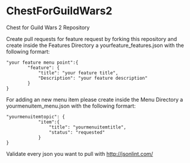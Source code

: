 # ChestForGuildWars2
Chest for Guild Wars 2 Repository


Create pull requests for feature request by forking this repository and create inside the Features Directory a yourfeature_features.json with the following formart:

```
"your feature menu point":{
		"feature": {
			"title": "your feature title",
			"Description": "your feature description"
		}
}
```

For adding an new menu item please create inside the Menu Directory a yourmenuitem_menu.json with the following formart:

```
"yourmenuitemtopic": {
    		"item":{
    			"title": "yourmenuitemtitle",
    			"status": "requested"
    		}
}
```


Validate every json you want to pull with http://jsonlint.com/
